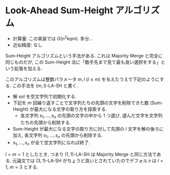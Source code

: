 # Look-Ahead Sum-Height アルゴリズム

- 計算量: この実装では $O(n^2 k q m)$. 多分...
- 近似精度: なし

Sum-Height アルゴリズムという手法がある.
これは Majority Merge と完全に同じものだが,
この Sum-Height 法に「数手先まで見て最も良い選択をする」という拡張を加える.

このアルゴリズムは整数パラメータ $m, l \ (l \leq m)$ を与えたうえで下記のようにする.
この手法を $(m, l)$-LA-SH と書く.

- 解 $\mathrm{sol}$ を空文字列で初期化する.
- 下記を $m$ 回繰り返すことで文字列たちの先頭の文字を削除できた数 (Sum-Height) が最大になる文字の取り方を探索する.
    - 各文字列 $s_1, \dots, s_n$ の先頭の文字の中から 1 つ選び, 選んだ文字を文字列たちの先頭から削除する.
- Sum-Height が最大になる文字の取り方に対して先頭の $l$ 文字を解の後ろに加え, 各文字列 $s_1, \dots, s_n$ の先頭から削除する.
- $s_1, \dots, s_n$ が全て空文字列になれば終了.

$l = m = 1$ としたとき, つまり $(1, 1)$-LA-SH は Majority Merge と同じ方法である.
元論文では $(3, 1)$-LA-SH がちょうど良いとされていたのでデフォルトは $l = 1$, $m = 3$ とする.
